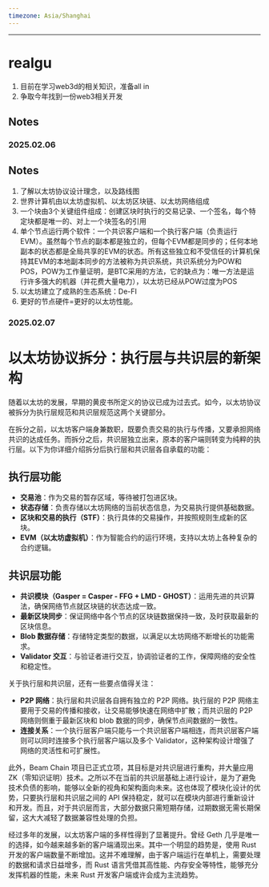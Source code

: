```yaml
---
timezone: Asia/Shanghai
---
```



---

# realgu

1. 目前在学习web3d的相关知识，准备all in
2. 争取今年找到一份web3相关开发

## Notes

<!-- Content_START -->

### 2025.02.06

## Notes

<!-- Content_START -->


1. 了解以太坊协议设计理念，以及路线图
2. 世界计算机由以太坊虚拟机、以太坊区块链、以太坊网络组成
3. 一个块由3个关键组件组成：创建区块时执行的交易记录、一个签名，每个特定块都是唯一的、对上一个块签名的引用
4. 单个节点运行两个软件：一个共识客户端和一个执行客户端（负责运行EVM）。虽然每个节点的副本都是独立的，但每个EVM都是同步的；任何本地副本的状态都是全局共享的EVM的状态。所有这些独立和不受信任的计算机保持其EVM的本地副本同步的方法被称为共识系统，共识系统分为POW和POS，POW为工作量证明，是BTC采用的方法，它的缺点为：唯一方法是运行许多强大的机器（并花费大量电力），以太坊已经从POW过度为POS
5. 以太坊建立了成熟的生态系统：De-FI
6. 更好的节点硬件=更好的以太坊性能。

<!-- Content_END -->


### 2025.02.07

<!-- Content_START -->
# 以太坊协议拆分：执行层与共识层的新架构

随着以太坊的发展，早期的黄皮书所定义的协议已成为过去式。如今，以太坊协议被拆分为执行层规范和共识层规范这两个关键部分。

在拆分之前，以太坊客户端身兼数职，既要负责交易的执行与传播，又要承担网络共识的达成任务。而拆分之后，共识层独立出来，原本的客户端则转变为纯粹的执行层。以下为你详细介绍拆分后执行层和共识层各自承载的功能：

## 执行层功能
- **交易池**：作为交易的暂存区域，等待被打包进区块。
- **状态存储**：负责存储以太坊网络的当前状态信息，为交易执行提供基础数据。
- **区块和交易的执行（STF）**：执行具体的交易操作，并按照规则生成新的区块。
- **EVM（以太坊虚拟机）**：作为智能合约的运行环境，支持以太坊上各种复杂的合约逻辑。

## 共识层功能
- **共识模块（Gasper = Casper - FFG + LMD - GHOST）**：运用先进的共识算法，确保网络节点就区块链的状态达成一致。
- **最新区块同步**：保证网络中各个节点的区块链数据保持一致，及时获取最新的区块信息。
- **Blob 数据存储**：存储特定类型的数据，以满足以太坊网络不断增长的功能需求。
- **Validator 交互**：与验证者进行交互，协调验证者的工作，保障网络的安全性和稳定性。

关于执行层和共识层，还有一些要点值得关注：
- **P2P 网络**：执行层和共识层各自拥有独立的 P2P 网络。执行层的 P2P 网络主要用于交易的传播和接收，让交易能够快速在网络中扩散；而共识层的 P2P 网络则侧重于最新区块和 blob 数据的同步，确保节点间数据的一致性。
- **连接关系**：一个执行层客户端只能与一个共识层客户端相连，而共识层客户端则可以同时连接多个执行层客户端以及多个 Validator，这种架构设计增强了网络的灵活性和可扩展性。

此外，Beam Chain 项目已正式立项，其目标是对共识层进行重构，并大量应用 ZK（零知识证明）技术。之所以不在当前的共识层基础上进行设计，是为了避免技术负债的影响，能够以全新的视角和架构面向未来。这也体现了模块化设计的优势，只要执行层和共识层之间的 API 保持稳定，就可以在模块内部进行重新设计和开发。而且，对于共识层而言，大部分数据只需短期存储，过期数据无需长期保留，这大大减轻了数据兼容性处理的负担。

经过多年的发展，以太坊客户端的多样性得到了显著提升。曾经 Geth 几乎是唯一的选择，如今越来越多新的客户端涌现出来。其中一个明显的趋势是，使用 Rust 开发的客户端数量不断增加。这并不难理解，由于客户端运行在单机上，需要处理的数据和请求日益增多，而 Rust 语言凭借其高性能、内存安全等特性，能够充分发挥机器的性能，未来 Rust 开发客户端或许会成为主流趋势。 

<!-- Content_END -->
